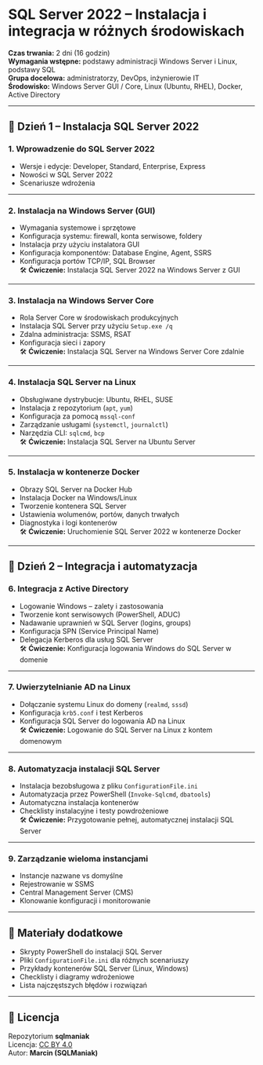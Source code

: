 # SQL Server 2022 – Instalacja i integracja w różnych środowiskach

**Czas trwania:** 2 dni (16 godzin)  
**Wymagania wstępne:** podstawy administracji Windows Server i Linux, podstawy SQL  
**Grupa docelowa:** administratorzy, DevOps, inżynierowie IT  
**Środowisko:** Windows Server GUI / Core, Linux (Ubuntu, RHEL), Docker, Active Directory  

---

## 🧭 Dzień 1 – Instalacja SQL Server 2022

### 1. Wprowadzenie do SQL Server 2022
- Wersje i edycje: Developer, Standard, Enterprise, Express  
- Nowości w SQL Server 2022  
- Scenariusze wdrożenia  

---

### 2. Instalacja na Windows Server (GUI)
- Wymagania systemowe i sprzętowe  
- Konfiguracja systemu: firewall, konta serwisowe, foldery  
- Instalacja przy użyciu instalatora GUI  
- Konfiguracja komponentów: Database Engine, Agent, SSRS  
- Konfiguracja portów TCP/IP, SQL Browser  
🛠️ **Ćwiczenie:** Instalacja SQL Server 2022 na Windows Server z GUI  

---

### 3. Instalacja na Windows Server Core
- Rola Server Core w środowiskach produkcyjnych  
- Instalacja SQL Server przy użyciu `Setup.exe /q`  
- Zdalna administracja: SSMS, RSAT  
- Konfiguracja sieci i zapory  
🛠️ **Ćwiczenie:** Instalacja SQL Server na Windows Server Core zdalnie  

---

### 4. Instalacja SQL Server na Linux
- Obsługiwane dystrybucje: Ubuntu, RHEL, SUSE  
- Instalacja z repozytorium (`apt`, `yum`)  
- Konfiguracja za pomocą `mssql-conf`  
- Zarządzanie usługami (`systemctl`, `journalctl`)  
- Narzędzia CLI: `sqlcmd`, `bcp`  
🛠️ **Ćwiczenie:** Instalacja SQL Server na Ubuntu Server  

---

### 5. Instalacja w kontenerze Docker
- Obrazy SQL Server na Docker Hub  
- Instalacja Docker na Windows/Linux  
- Tworzenie kontenera SQL Server  
- Ustawienia wolumenów, portów, danych trwałych  
- Diagnostyka i logi kontenerów  
🛠️ **Ćwiczenie:** Uruchomienie SQL Server 2022 w kontenerze Docker  

---

## 🧭 Dzień 2 – Integracja i automatyzacja

### 6. Integracja z Active Directory
- Logowanie Windows – zalety i zastosowania  
- Tworzenie kont serwisowych (PowerShell, ADUC)  
- Nadawanie uprawnień w SQL Server (logins, groups)  
- Konfiguracja SPN (Service Principal Name)  
- Delegacja Kerberos dla usług SQL Server  
🛠️ **Ćwiczenie:** Konfiguracja logowania Windows do SQL Server w domenie  

---

### 7. Uwierzytelnianie AD na Linux
- Dołączanie systemu Linux do domeny (`realmd`, `sssd`)  
- Konfiguracja `krb5.conf` i test Kerberos  
- Konfiguracja SQL Server do logowania AD na Linux  
🛠️ **Ćwiczenie:** Logowanie do SQL Server na Linux z kontem domenowym  

---

### 8. Automatyzacja instalacji SQL Server
- Instalacja bezobsługowa z pliku `ConfigurationFile.ini`  
- Automatyzacja przez PowerShell (`Invoke-Sqlcmd`, `dbatools`)  
- Automatyczna instalacja kontenerów  
- Checklisty instalacyjne i testy powdrożeniowe  
🛠️ **Ćwiczenie:** Przygotowanie pełnej, automatycznej instalacji SQL Server  

---

### 9. Zarządzanie wieloma instancjami
- Instancje nazwane vs domyślne  
- Rejestrowanie w SSMS  
- Central Management Server (CMS)  
- Klonowanie konfiguracji i monitorowanie  

---

## 📌 Materiały dodatkowe
- Skrypty PowerShell do instalacji SQL Server  
- Pliki `ConfigurationFile.ini` dla różnych scenariuszy  
- Przykłady kontenerów SQL Server (Linux, Windows)  
- Checklisty i diagramy wdrożeniowe  
- Lista najczęstszych błędów i rozwiązań  

---

## 📜 Licencja
Repozytorium **sqlmaniak**  
Licencja: [CC BY 4.0](https://creativecommons.org/licenses/by/4.0/)  
Autor: **Marcin (SQLManiak)**
